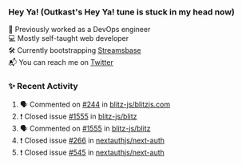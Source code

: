 ### Hey Ya! (Outkast's Hey Ya! tune is stuck in my head now)

💼 Previously worked as a DevOps engineer  
💻 Mostly self-taught web developer  
🛠️ Currently bootstrapping [Streamsbase](https://streamsbase.com)  
📬 You can reach me on [Twitter](https://twitter.com/LoriKarikari)

### ✨ Recent Activity

<!--START_SECTION:activity-->
1. 🗣 Commented on [#244](https://github.com/blitz-js/blitzjs.com/issues/244) in [blitz-js/blitzjs.com](https://github.com/blitz-js/blitzjs.com)
2. ❗️ Closed issue [#1555](https://github.com/blitz-js/blitz/issues/1555) in [blitz-js/blitz](https://github.com/blitz-js/blitz)
3. 🗣 Commented on [#1555](https://github.com/blitz-js/blitz/issues/1555) in [blitz-js/blitz](https://github.com/blitz-js/blitz)
4. ❗️ Closed issue [#266](https://github.com/nextauthjs/next-auth/issues/266) in [nextauthjs/next-auth](https://github.com/nextauthjs/next-auth)
5. ❗️ Closed issue [#545](https://github.com/nextauthjs/next-auth/issues/545) in [nextauthjs/next-auth](https://github.com/nextauthjs/next-auth)
<!--END_SECTION:activity-->
